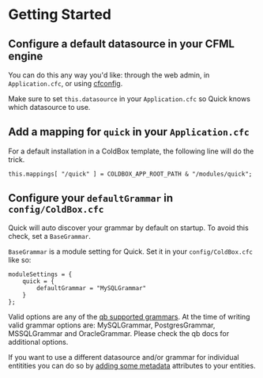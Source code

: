 # Getting Started

## Configure a default datasource in your CFML engine

You can do this any way you'd like: through the web admin, in `Application.cfc`,
or using [cfconfig](https://cfconfig.ortusbooks.com).

Make sure to set `this.datasource` in your `Application.cfc` so Quick knows
which datasource to use.

## Add a mapping for `quick` in your `Application.cfc`

For a default installation in a ColdBox template, the following line will do the
trick.

`this.mappings[ "/quick" ] = COLDBOX_APP_ROOT_PATH & "/modules/quick";`

## Configure your `defaultGrammar` in `config/ColdBox.cfc`

Quick will auto discover your grammar by default on startup. To avoid this
check, set a `BaseGrammar`.

`BaseGrammar` is a module setting for Quick. Set it in your `config/ColdBox.cfc`
like so:

```text
moduleSettings = {
    quick = {
        defaultGrammar = "MySQLGrammar"
    }
};
```

Valid options are any of the [qb supported grammars](https://qb.ortusbooks.com). At the time of writing valid grammar options are: MySQLGrammar, PostgresGrammar, MSSQLGrammar and OracleGrammar. Please check the qb docs for additional options.

If you want to use a different datasource and/or grammar for individual
entitities you can do so by
[adding some metadata](./defining-an-entity.md#multiple-datasource-support)
attributes to your entities.
